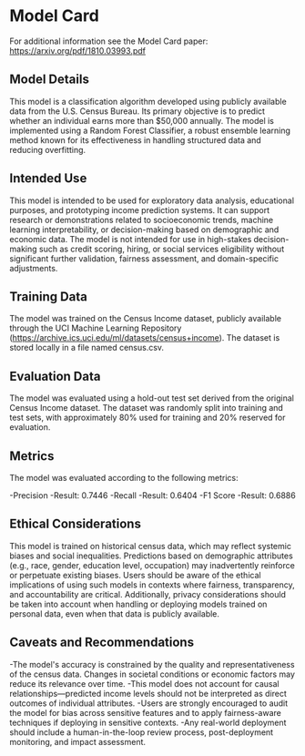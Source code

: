 # Model Card

For additional information see the Model Card paper: https://arxiv.org/pdf/1810.03993.pdf

## Model Details

This model is a classification algorithm developed using publicly available data from the U.S. Census Bureau. Its primary objective is to predict whether an individual earns more than $50,000 annually. The model is implemented using a Random Forest Classifier, a robust ensemble learning method known for its effectiveness in handling structured data and reducing overfitting.

## Intended Use

This model is intended to be used for exploratory data analysis, educational purposes, and prototyping income prediction systems. It can support research or demonstrations related to socioeconomic trends, machine learning interpretability, or decision-making based on demographic and economic data. The model is not intended for use in high-stakes decision-making such as credit scoring, hiring, or social services eligibility without significant further validation, fairness assessment, and domain-specific adjustments.

## Training Data

The model was trained on the Census Income dataset, publicly available through the UCI Machine Learning Repository (https://archive.ics.uci.edu/ml/datasets/census+income). The dataset is stored locally in a file named census.csv.

## Evaluation Data

The model was evaluated using a hold-out test set derived from the original Census Income dataset. The dataset was randomly split into training and test sets, with approximately 80% used for training and 20% reserved for evaluation.

## Metrics

The model was evaluated according to the following metrics:

-Precision
    -Result: 0.7446
-Recall
    -Result: 0.6404
-F1 Score
    -Result: 0.6886

## Ethical Considerations

This model is trained on historical census data, which may reflect systemic biases and social inequalities. Predictions based on demographic attributes (e.g., race, gender, education level, occupation) may inadvertently reinforce or perpetuate existing biases. Users should be aware of the ethical implications of using such models in contexts where fairness, transparency, and accountability are critical. Additionally, privacy considerations should be taken into account when handling or deploying models trained on personal data, even when that data is publicly available.

## Caveats and Recommendations

-The model's accuracy is constrained by the quality and representativeness of the census data. Changes in societal conditions or economic factors may reduce its relevance over time.
-This model does not account for causal relationships—predicted income levels should not be interpreted as direct outcomes of individual attributes.
-Users are strongly encouraged to audit the model for bias across sensitive features and to apply fairness-aware techniques if deploying in sensitive contexts.
-Any real-world deployment should include a human-in-the-loop review process, post-deployment monitoring, and impact assessment.
